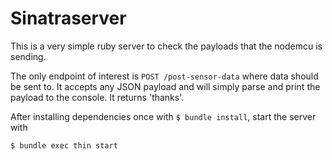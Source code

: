# Sinatraserver

This is a very simple ruby server to check the payloads that the nodemcu is sending.

The only endpoint of interest is `POST /post-sensor-data` where data should be sent to.
It accepts any JSON payload and will simply parse and print the payload to the console. It returns 'thanks'.

After installing dependencies once with `$ bundle install`, start the server with

``` bash
$ bundle exec thin start
```
